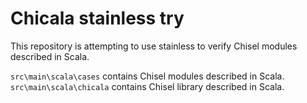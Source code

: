 # Chicala stainless try

This repository is attempting to use stainless to verify Chisel modules described in Scala.

`src\main\scala\cases` contains Chisel modules described in Scala.  
`src\main\scala\chicala` contains Chisel library described in Scala.
